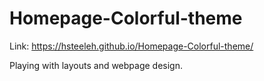 # Homepage-Colorful-theme

Link: https://hsteeleh.github.io/Homepage-Colorful-theme/

Playing with layouts and webpage design.
